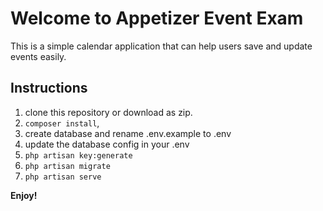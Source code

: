 # Welcome to Appetizer Event Exam

This is a simple calendar application that can help users save and update events easily.

## Instructions

1. clone this repository or download as zip.
2. `composer install`,
3. create database and rename .env.example to .env
4. update the database config in your .env
5. `php artisan key:generate`
6. `php artisan migrate`
7. `php artisan serve`

<b>Enjoy!</b>
